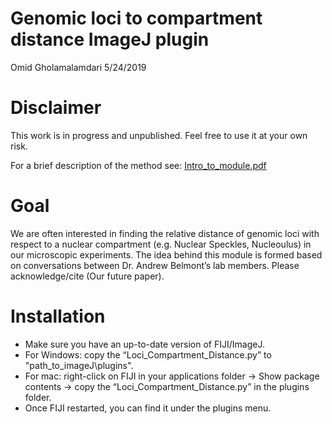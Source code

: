 Genomic loci to compartment distance ImageJ plugin
================
Omid Gholamalamdari
5/24/2019

# Disclaimer

This work is in progress and unpublished. Feel free to use it at your
own risk.

For a brief description of the method see:
[Intro\_to\_module.pdf](https://github.com/omidalam/compartment_dist/blob/master/Intro_to_module.pdf)

# Goal

We are often interested in finding the relative distance of genomic loci
with respect to a nuclear compartment (e.g. Nuclear Speckles,
Nucleoulus) in our microscopic experiments. The idea behind this module
is formed based on conversations between Dr. Andrew Belmont’s lab
members. Please acknowledge/cite (Our future paper).

# Installation

  - Make sure you have an up-to-date version of FIJI/ImageJ.
  - For Windows: copy the “Loci\_Compartment\_Distance.py” to "path_to_imageJ\plugins\".
  - For mac: right-click on FIJI in your applications folder -\> Show
    package contents -\> copy the “Loci\_Compartment\_Distance.py” in
    the plugins folder.
  - Once FIJI restarted, you can find it under the plugins menu.

